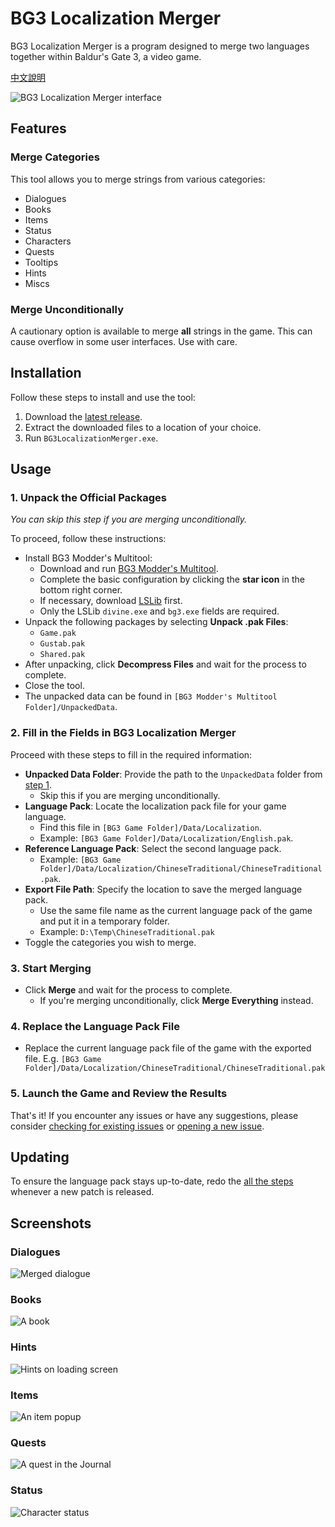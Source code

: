 # BG3 Localization Merger

BG3 Localization Merger is a program designed to merge two languages together within Baldur's Gate 3, a video game.

[中文說明](docs/README.zh-TW.md)

![BG3 Localization Merger interface](docs/imgs/merger_screenshot.webp)

## Features

### Merge Categories

This tool allows you to merge strings from various categories:

- Dialogues
- Books
- Items
- Status
- Characters
- Quests
- Tooltips
- Hints
- Miscs

### Merge Unconditionally

A cautionary option is available to merge **all** strings in the game. This can cause overflow in some user interfaces. Use with care.

## Installation

Follow these steps to install and use the tool:

1. Download the [latest release](/../../releases/latest).
2. Extract the downloaded files to a location of your choice.
3. Run `BG3LocalizationMerger.exe`.

## Usage

### 1. Unpack the Official Packages

_You can skip this step if you are merging unconditionally._

To proceed, follow these instructions:

- Install BG3 Modder's Multitool:
  - Download and run [BG3 Modder's Multitool](https://github.com/ShinyHobo/BG3-Modders-Multitool/releases).
  - Complete the basic configuration by clicking the **star icon** in the bottom right corner.
  - If necessary, download [LSLib](https://github.com/Norbyte/lslib/releases) first.
  - Only the LSLib `divine.exe` and `bg3.exe` fields are required.
- Unpack the following packages by selecting **Unpack .pak Files**:
  - `Game.pak`
  - `Gustab.pak`
  - `Shared.pak`
- After unpacking, click **Decompress Files** and wait for the process to complete.
- Close the tool.
- The unpacked data can be found in `[BG3 Modder's Multitool Folder]/UnpackedData`.

### 2. Fill in the Fields in BG3 Localization Merger

Proceed with these steps to fill in the required information:

- **Unpacked Data Folder**: Provide the path to the `UnpackedData` folder from [step 1](#1-unpack-the-official-packages).
  - Skip this if you are merging unconditionally.
- **Language Pack**: Locate the localization pack file for your game language.
  - Find this file in `[BG3 Game Folder]/Data/Localization`.
  - Example: `[BG3 Game Folder]/Data/Localization/English.pak`.
- **Reference Language Pack**: Select the second language pack.
  - Example: `[BG3 Game Folder]/Data/Localization/ChineseTraditional/ChineseTraditional.pak`.
- **Export File Path**: Specify the location to save the merged language pack.
  - Use the same file name as the current language pack of the game and put it in a temporary folder.
  - Example: `D:\Temp\ChineseTraditional.pak`
- Toggle the categories you wish to merge.

### 3. Start Merging
- Click **Merge** and wait for the process to complete.
  - If you're merging unconditionally, click **Merge Everything** instead.

### 4. Replace the Language Pack File
- Replace the current language pack file of the game with the exported file. E.g. `[BG3 Game Folder]/Data/Localization/ChineseTraditional/ChineseTraditional.pak`

### 5. Launch the Game and Review the Results

That's it! If you encounter any issues or have any suggestions, please consider [checking for existing issues](/../../issues) or [opening a new issue](/../../issues/new).

## Updating

To ensure the language pack stays up-to-date, redo the [all the steps](#usage) whenever a new patch is released.

## Screenshots

### Dialogues
![Merged dialogue](docs/imgs/dialog_screenshot.webp)

### Books
![A book](docs/imgs/books_screenshot.webp)

### Hints
![Hints on loading screen](docs/imgs/hints_screenshot.webp)

### Items
![An item popup](docs/imgs/item_screenshot.webp)

### Quests
![A quest in the Journal](docs/imgs/quest_screenshot.webp)

### Status
![Character status](docs/imgs/status_screenshot.webp)